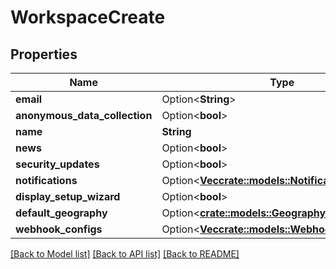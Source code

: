 # WorkspaceCreate

## Properties

Name | Type | Description | Notes
------------ | ------------- | ------------- | -------------
**email** | Option<**String**> |  | [optional]
**anonymous_data_collection** | Option<**bool**> |  | [optional]
**name** | **String** |  | 
**news** | Option<**bool**> |  | [optional]
**security_updates** | Option<**bool**> |  | [optional]
**notifications** | Option<[**Vec<crate::models::Notification>**](Notification.md)> |  | [optional]
**display_setup_wizard** | Option<**bool**> |  | [optional]
**default_geography** | Option<[**crate::models::Geography**](Geography.md)> |  | [optional]
**webhook_configs** | Option<[**Vec<crate::models::WebhookConfigWrite>**](WebhookConfigWrite.md)> |  | [optional]

[[Back to Model list]](../README.md#documentation-for-models) [[Back to API list]](../README.md#documentation-for-api-endpoints) [[Back to README]](../README.md)


